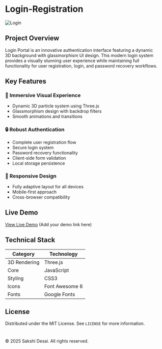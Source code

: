 # Login-Registration


![Login](./assets/login.png)



## Project Overview
Login Portal is an innovative authentication interface featuring a dynamic 3D background with glassmorphism UI design. This modern login system provides a visually stunning user experience while maintaining full functionality for user registration, login, and password recovery workflows.

## Key Features

### 🌈 Immersive Visual Experience
- Dynamic 3D particle system using Three.js
- Glassmorphism design with backdrop filters
- Smooth animations and transitions

### 🔒 Robust Authentication
- Complete user registration flow
- Secure login system
- Password recovery functionality
- Client-side form validation
- Local storage persistence

### 📱 Responsive Design
- Fully adaptive layout for all devices
- Mobile-first approach
- Cross-browser compatibility

## Live Demo
[View Live Demo](#) (Add your demo link here)

## Technical Stack

| Category        | Technology           |
|----------------|---------------------|
| 3D Rendering   | Three.js            |
| Core           |  JavaScript |
| Styling        | CSS3  |
| Icons          | Font Awesome 6       |
| Fonts          | Google Fonts        |

## License
Distributed under the MIT License. See `LICENSE` for more information.

#

© 2025 Sakshi Desai. All rights reserved.
